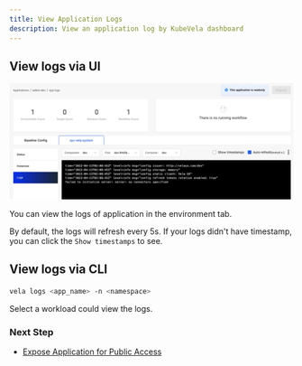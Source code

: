 ```yaml
---
title: View Application Logs
description: View an application log by KubeVela dashboard
---
```


## View logs via UI

![pod log](../../../../../docs/resources/kubevela-net/images/1.3/pod-log.jpg)

You can view the logs of application in the environment tab.

By default, the logs will refresh every 5s. If your logs didn't have timestamp, you can click the `Show timestamps` to see.

## View logs via CLI

```bash
vela logs <app_name> -n <namespace>
```

Select a workload could view the logs.

### Next Step

* [Expose Application for Public Access](./get-application-endpoint.md)